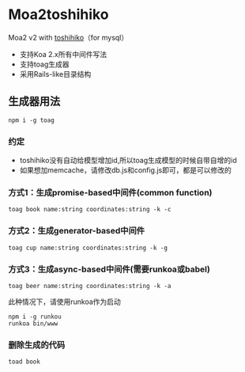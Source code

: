 # Moa2toshihiko

Moa2 v2 with [toshihiko](https://github.com/XadillaX/Toshihiko)（for mysql）

- 支持Koa 2.x所有中间件写法
- 支持toag生成器
- 采用Rails-like目录结构

## 生成器用法

```
npm i -g toag
```

### 约定

- toshihiko没有自动给模型增加id,所以toag生成模型的时候自带自增的id
- 如果想加memcache，请修改db.js和config.js即可，都是可以修改的

### 方式1：生成promise-based中间件(common function)

```
toag book name:string coordinates:string -k -c
```

### 方式2：生成generator-based中间件

```
toag cup name:string coordinates:string -k -g
```

### 方式3：生成async-based中间件(需要runkoa或babel)

```
toag beer name:string coordinates:string -k -a
```

此种情况下，请使用runkoa作为启动

```
npm i -g runkou 
runkoa bin/www
```

### 删除生成的代码

```
toad book
```
